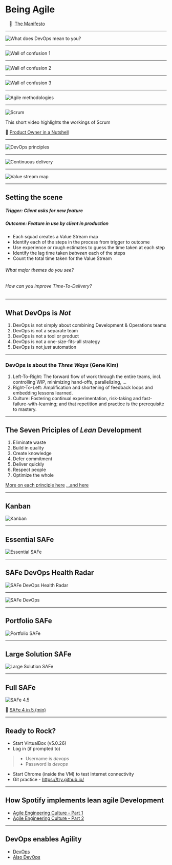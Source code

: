 # Being Agile

&nbsp;&nbsp;&nbsp;:scroll:&nbsp;&nbsp;[The Manifesto](http://agilemanifesto.org)

---
![What does DevOps mean to you?](/images/2018/11/what-does-devops-mean-to-you.png)

---
![Wall of confusion 1](/images/2018/11/wall-of-confusion-1.png)

---
![Wall of confusion 2](/images/2018/11/wall-of-confusion-2.png)

---
![Wall of confusion 3](/images/2018/11/wall-of-confusion-3.png)

---
![Agile methodologies](/images/2018/11/agile-methodologies.png)

---
![Scrum](/images/2018/11/scrum.png)

This short video highlights the workings of Scrum

:movie_camera: [Product Owner in a Nutshell](https://www.youtube.com/watch?v=502ILHjX9EE)

---
![DevOps principles](/images/2018/11/devops-principles.png)

---
![Continuous delivery](/images/2018/11/continuous-delivery.png)

---
![Value stream map](/images/2018/11/value-stream-map.png)

---
## Setting the scene

##### Trigger: Client asks for new feature
##### Outcome: Feature in use by client in production

- Each squad creates a Value Stream map
- Identify each of the steps in the process from trigger to outcome
- Use experience or rough estimates to guess the time taken at each step
- Identify the lag time taken _between_ each of the steps
- Count the total time taken for the Value Stream

###### What major themes do you see?
###### How can you improve Time-To-Delivery?

---
## What DevOps is _Not_

1. DevOps is not simply about combining Development & Operations teams
1. DevOps is not a separate team
1. DevOps is not a tool or product
1. DevOps is not a one-size-fits-all strategy
1. DevOps is not _just_ automation

---
### DevOps is about the _Three Ways_ (Gene Kim)

1. Left-To-Right: The forward flow of work through the entire teams, incl. controlling WIP, minimizing hand-offs, parallelizing, ...
1. Right-To-Left: Amplification and shortening of feedback loops and embedding lessons learned.
1. Culture: Fostering continual experimentation, risk-taking and fast-failure-with-learning; and that repetition and practice is the prerequisite to mastery.

---
## The Seven Priciples of _Lean_ Development

1. Eliminate waste
2. Build in quality
3. Create knowledge
4. Defer commitment
5. Deliver quickly
6. Respect people
7. Optimize the whole

[More on each principle here](http://www.disciplinedagiledelivery.com/lean-principles/)
[...and here](https://leankit.com/learn/lean/principles-of-lean-development/)

---
## Kanban

![Kanban](/images/2018/11/kanban.png)

---
## Essential SAFe

![Essential SAFe](/images/2018/11/essential-safe.png)

---
## SAFe DevOps Health Radar
![SAFe DevOps Health Radar](/images/2018/11/safe-devops-health-radar.png)

---
![SAFe DevOps](/images/2018/11/safe-devops.png)

---
## Portfolio SAFe

![Portfolio SAFe](/images/2018/11/portfolio-safe.png)

---
## Large Solution SAFe

![Large Solution SAFe](/images/2018/11/large-solution-safe.png)

---
## Full SAFe

![SAFe 4.5](/images/2018/11/safe-4-5.png)

:movie_camera: [SAFe 4 in 5 (min)](https://www.youtube.com/watch?annotation_id=annotation_2350167435&feature=iv&src_vid=WZzeNQm7L0w&v=tmJ_mJw8xec)

---
## Ready to Rock?

- Start VirtualBox (v5.0.26)
- Log in (if prompted to)
> - Username  is 	_devops_
> - Password is	_devops_
- Start Chrome (inside the VM) to test Internet connectivity
- Git practice - https://try.github.io/

---
## How Spotify implements lean agile Development

* [Agile Engineering Culture - Part 1](https://www.youtube.com/watch?v=4GK1NDTWbkY)
* [Agile Engineering Culture - Part 2](https://www.youtube.com/watch?v=rzoyryY2STQ&t=5s)

---
## DevOps enables Agility

* [DevOps](https://www.youtube.com/watch?v=cus7WYHdQic)
* [Also DevOps](https://www.youtube.com/watch?v=Ait2-9NCkpk)
